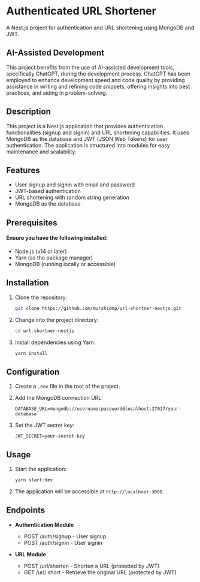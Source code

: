 # Authenticated URL Shortener

A Nest.js project for authentication and URL shortening using MongoDB and JWT.

## AI-Assisted Development

This project benefits from the use of AI-assisted development tools, specifically ChatGPT, during the development process. ChatGPT has been employed to enhance development speed and code quality by providing assistance in writing and refining code snippets, offering insights into best practices, and aiding in problem-solving.

## Description

This project is a Nest.js application that provides authentication functionalities (signup and signin) and URL shortening capabilities. It uses MongoDB as the database and JWT (JSON Web Tokens) for user authentication. The application is structured into modules for easy maintenance and scalability.

## Features

- User signup and signin with email and password
- JWT-based authentication
- URL shortening with random string generation
- MongoDB as the database

## Prerequisites
#### Ensure you have the following installed:
- Node.js (v14 or later)
- Yarn (as the package manager)
- MongoDB (running locally or accessible)

## Installation

1. Clone the repository:

    ```bash
    git clone https://github.com/murshidmp/url-shortner-nestjs.git
    ```

2. Change into the project directory:

    ```bash
    cd url-shortner-nestjs
    ```

3. Install dependencies using Yarn:

    ```bash
    yarn install
    ```

## Configuration

1. Create a `.env` file in the root of the project.

2. Add the MongoDB connection URL:

    ```env
    DATABASE_URL=mongodb://username:password@localhost:27017/your-database
    ```

3. Set the JWT secret key:

    ```env
    JWT_SECRET=your-secret-key
    ```

## Usage


1. Start the application:

    ```bash
    yarn start:dev
    ```

2. The application will be accessible at `http://localhost:3000`.

## Endpoints

- **Authentication Module**
  - POST /auth/signup - User signup
  - POST /auth/signin - User signin

- **URL Module**
  - POST /url/shorten - Shorten a URL (protected by JWT)
  - GET /url/:short - Retrieve the original URL (protected by JWT)
